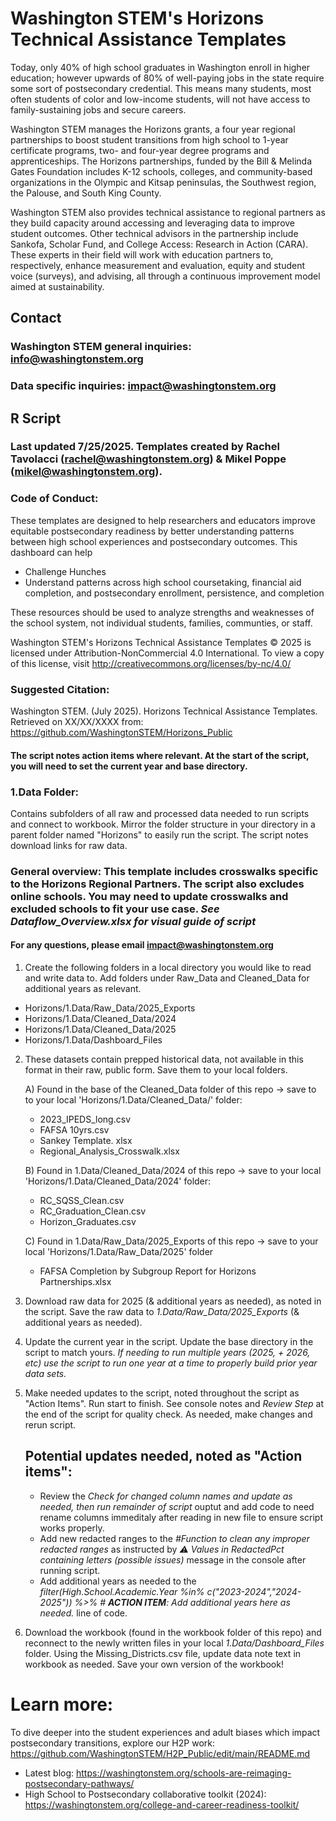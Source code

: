 # Washington STEM's Horizons Technical Assistance Templates
Today, only 40% of high school graduates in Washington enroll in higher education; however upwards of 80% of well-paying jobs in the state require some sort of postsecondary credential. This means many students, most often students of color and low-income students, will not have access to family-sustaining jobs and secure careers. 

Washington STEM manages the Horizons grants, a four year regional partnerships to boost student transitions from high school to 1-year certificate programs, two- and four-year degree programs and apprenticeships. The Horizons partnerships, funded by the Bill & Melinda Gates Foundation includes K-12 schools, colleges, and community-based organizations in the Olympic and Kitsap peninsulas, the Southwest region, the Palouse, and South King County.

Washington STEM also provides technical assistance to regional partners as they build capacity around accessing and leveraging data to improve student outcomes. Other technical advisors in the partnership include Sankofa, Scholar Fund, and College Access: Research in Action (CARA). These experts in their field will work with education partners to, respectively, enhance measurement and evaluation, equity and student voice (surveys), and advising, all through a continuous improvement model aimed at sustainability.
## Contact
### Washington STEM general inquiries: info@washingtonstem.org
### Data specific inquiries: impact@washingtonstem.org

## R Script
### Last updated 7/25/2025. Templates created by Rachel Tavolacci (rachel@washingtonstem.org) & Mikel Poppe (mikel@washingtonstem.org).
### Code of Conduct: 
These templates are designed to help researchers and educators improve equitable
postsecondary readiness by better understanding patterns between high school experiences and
postsecondary outcomes. This dashboard can help 
* Challenge Hunches
* Understand patterns across high school coursetaking, financial aid completion, and postsecondary enrollment, persistence, and completion

These resources should be used to analyze strengths and weaknesses of the school system, not individual students, families, communties, or staff. 

Washington STEM's Horizons Technical Assistance Templates © 2025 is
licensed under Attribution-NonCommercial 4.0 International. To view a copy of this license, visit
http://creativecommons.org/licenses/by-nc/4.0/
### Suggested Citation: 
Washington STEM. (July 2025). Horizons Technical Assistance Templates. Retrieved on XX/XX/XXXX from:
https://github.com/WashingtonSTEM/Horizons_Public

#### The script notes action items where relevant. At the start of the script, you will need to set the current year and base directory. 

### 1.Data Folder:
Contains subfolders of all raw and processed data needed to run scripts and connect to workbook. Mirror the folder structure in your directory in a parent folder named "Horizons" to easily run the script. The script notes download links for raw data.

### General overview: This template includes crosswalks specific to the Horizons Regional Partners. The script also excludes online schools. You may need to update crosswalks and excluded schools to fit your use case. *See Dataflow_Overview.xlsx for visual guide of script*
#### For any questions, please email impact@washingtonstem.org
1. Create the following folders in a local directory you would like to read and write data to. Add folders under Raw_Data and Cleaned_Data for additional years as relevant.
* Horizons/1.Data/Raw_Data/2025_Exports
* Horizons/1.Data/Cleaned_Data/2024
* Horizons/1.Data/Cleaned_Data/2025
* Horizons/1.Data/Dashboard_Files
  
2. These datasets contain prepped historical data, not available in this format in their raw, public form. Save them to your local folders.

    A) Found in the base of the Cleaned_Data folder of this repo -> save to to your local 'Horizons/1.Data/Cleaned_Data/' folder:
    * 2023_IPEDS_long.csv
    * FAFSA 10yrs.csv
    * Sankey Template. xlsx
    * Regional_Analysis_Crosswalk.xlsx
  
    B) Found in 1.Data/Cleaned_Data/2024 of this repo -> save to your local 'Horizons/1.Data/Cleaned_Data/2024' folder:
    * RC_SQSS_Clean.csv
    * RC_Graduation_Clean.csv
    * Horizon_Graduates.csv

    C) Found in 1.Data/Raw_Data/2025_Exports of this repo -> save to your local 'Horizons/1.Data/Raw_Data/2025' folder
    * FAFSA Completion by Subgroup Report for Horizons Partnerships.xlsx
  
3. Download raw data for 2025 (& additional years as needed), as noted in the script. Save the raw data to *1.Data/Raw_Data/2025_Exports* (& additional years as needed).
   
4. Update the current year in the script. Update the base directory in the script to match yours. *If needing to run multiple years (2025, + 2026, etc) use the script to run one year at a time to properly build prior year data sets.*
   
5. Make needed updates to the script, noted throughout the script as "Action Items". Run start to finish. See console notes and *Review Step* at the end of the script for quality check. As needed, make changes and rerun script.
   ## Potential updates needed, noted as "Action items":
   * Review the *Check for changed column names and update as needed, then run remainder of script* ouptut and add code to need rename columns immeditaly after reading in new file to ensure script works properly.
   * Add new redacted ranges to the *#Function to clean any improper redacted ranges* as instructed by *⚠️ Values in RedactedPct containing letters (possible issues)* message in the console after running script.
   * Add additional years as needed to the *filter(High.School.Academic.Year %in% c("2023-2024","2024-2025"))  %>% # **ACTION ITEM**: Add additional years here as needed.* line of code.
   
6. Download the workbook (found in the workbook folder of this repo) and reconnect to the newly written files in your local *1.Data/Dashboard_Files* folder. Using the Missing_Districts.csv file, update data note text in workbook as needed. Save your own version of the workbook!


# Learn more:
To dive deeper into the student experiences and adult biases which impact postsecondary transitions, explore our H2P work: https://github.com/WashingtonSTEM/H2P_Public/edit/main/README.md
* Latest blog: https://washingtonstem.org/schools-are-reimaging-postsecondary-pathways/
* High School to Postsecondary collaborative toolkit (2024): https://washingtonstem.org/college-and-career-readiness-toolkit/

